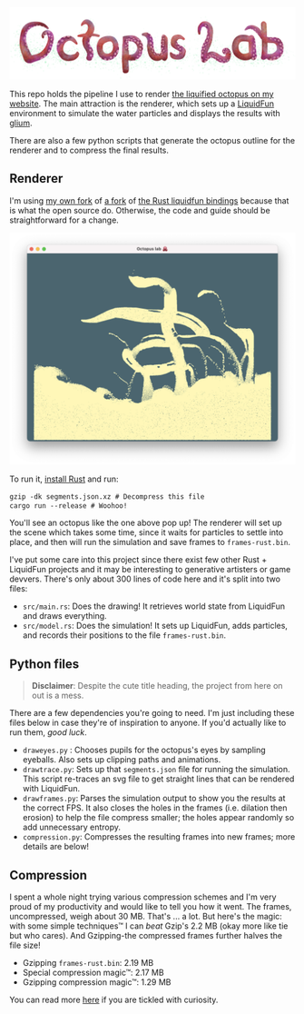 ![Octopus Lab](images/octopuslab.png)

This repo holds the pipeline I use to render [the liquified octopus on my website](https://ryanis.cool). The main attraction is the renderer, which sets up a [LiquidFun](https://google.github.io/liquidfun/) environment to simulate the water particles and displays the results with [glium](https://docs.rs/glium).

There are also a few python scripts that generate the octopus outline for the renderer and to compress the final results.

## Renderer

I'm using [my own fork](https://github.com/rianadon/liquidfun-rust) of [a fork](https://github.com/Manishearth/liquidfun-rust) of [the Rust liquidfun bindings](https://github.com/rjanicek/liquidfun-rust) because that is what the open source do. Otherwise, the code and guide should be straightforward for a change.

<p align="center"><img alt="Screenshot of renderer window" width="600" src="images/screenshot.png"/></p>

To run it, [install Rust](https://www.rust-lang.org/tools/install) and run:

```fish
gzip -dk segments.json.xz # Decompress this file
cargo run --release # Woohoo!
```

You'll see an octopus like the one above pop up! The renderer will set up the scene which takes some time, since it waits for particles to settle into place, and then will run the simulation and save frames to `frames-rust.bin`.

I've put some care into this project since there exist few other Rust + LiquidFun projects and it may be interesting to generative artisters or game devvers. There's only about 300 lines of code here and it's split into two files:
- `src/main.rs`: Does the drawing! It retrieves world state from LiquidFun and draws everything.
- `src/model.rs`: Does the simulation! It sets up LiquidFun, adds particles, and records their positions to the file `frames-rust.bin`.

## Python files

> **Disclaimer**: Despite the cute title heading, the project from here on out is a mess.

There are a few dependencies you're going to need. I'm just including these files below in case they're of inspiration to anyone. If you'd actually like to run them, *good luck*.

- `draweyes.py` : Chooses pupils for the octopus's eyes by sampling eyeballs. Also sets up clipping paths and animations.
- `drawtrace.py`: Sets up that `segments.json` file for running the simulation. This script re-traces an svg file to get straight lines that can be rendered with LiquidFun.
- `drawframes.py`: Parses the simulation output to show you the results at the correct FPS. It also closes the holes in the frames (i.e. dilation then erosion) to help the file compress smaller; the holes appear randomly so add unnecessary entropy.
- `compression.py`: Compresses the resulting frames into new frames; more details are below!

## Compression

I spent a whole night trying various compression schemes and I'm very proud of my productivity and would like to tell you how it went. The frames, uncompressed, weigh about 30 MB. That's ... a lot. But here's the magic: with some simple techniques™ I can *beat* Gzip's 2.2 MB (okay more like tie but who cares). And Gzipping-the compressed frames further halves the file size!

- Gzipping `frames-rust.bin`: 2.19 MB
- Special compression magic™: 2.17 MB
- Gzipping compression magic™: 1.29 MB

You can read more [here](compression.md) if you are tickled with curiosity.
